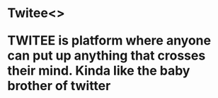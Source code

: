 <h1>Twitee<>

<p><b>TWITEE</b> is platform where anyone can put up anything that crosses their mind. Kinda like the baby brother of twitter</p>
